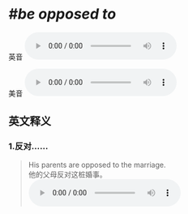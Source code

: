 # ***\#be opposed to*** 
英音
<audio src="./media/be opposed to1.aac" controls="controls"></audio>

美音
<audio src="./media/be opposed to2.aac" controls="controls"></audio>



  

英文释义
---
### 1.**反对……**  

 > His parents are opposed to the marriage.  
 > 他的父母反对这桩婚事。    
<audio src="./media/oppose-3.aac" controls="controls"></audio>


